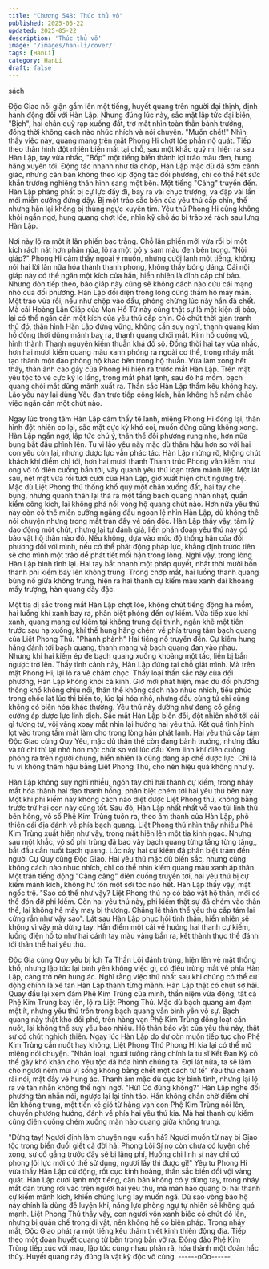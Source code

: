 ```yaml
---
title: "Chương 548: Thúc thủ vô"
published: 2025-05-22
updated: 2025-05-22
description: 'Thúc thủ vô'
image: '/images/han-li/cover/'
tags: [HanLi]
category: HanLi
draft: false
---
```


sách

Độc Giao nổi giận gầm lên một tiếng, huyết quang trên người đại
thịnh, định hành động đối với Hàn Lập.
Nhưng đúng lúc này, sắc mặt lập tức đại biến, "Bịch", hai chân
quỳ rạp xuống đất, trơ mắt nhìn toàn thân bành trướng, đồng thời
không cách nào nhúc nhích và nói chuyện.
"Muốn chết!"
Nhìn thấy việc này, quang mang trên mặt Phong Hi chợt lóe phẫn
nộ quát.
Tiếp theo thân hình đột nhiên biến mất tại chỗ, sau một khắc quỷ
mị hiện ra sau Hàn Lập, tay vừa nhấc, "Bốp" một tiếng biền thành
lợi trảo màu đen, hung hăng xuyên tới.
Động tác nhanh như tia chớp, Hàn Lập mặc dù đã sớm cảnh
giác, nhưng căn bản không theo kịp động tác đối phương, chỉ có
thể hết sức khẩn trương nghiêng thân hình sang một bên.
Một tiếng "Cảng" truyền đến.
Hàn Lập phảng phất bị cự lực đẩy đi, bay ra vài chục trượng, va
đập vài lần mới miễn cưỡng đứng dậy.
Bị một trảo sắc bén của yêu thú cấp chín, thế nhưng hắn lại
không bị thủng ngực xuyên tim.
Yêu thú Phong Hi cũng không khỏi ngẩn ngơ, hung quang chợt
lóe, nhìn kỹ chỗ áo bị trảo xé rách sau lưng Hàn Lập.

Nơi này lộ ra một ít lân phiến bạc trắng. Chỗ lân phiến mới vừa rồi
bị một kích rách nát hơn phân nửa, lộ ra một bộ y sam màu đen
bên trong.
"Nội giáp?" Phong Hi cảm thấy ngoài ý muốn, nhưng cười lạnh
một tiếng, không nói hai lời lần nữa hóa thành thanh phong,
không thấy bóng dáng.
Cái nội giáp này có thể ngăn một kích của hắn, hiển nhiên là đỉnh
cấp chí bảo. Nhưng đòn tiếp theo, bảo giáp này cũng sẽ không
cách nào cứu cái mạng nhỏ của đối phương.
Hàn Lập đối diện trong lòng cũng thầm hô may mắn.
Một trảo vừa rồi, nếu như chộp vào đầu, phỏng chừng lúc này
hắn đã chết.
Mà cái Hoàng Lân Giáp của Man Hồ Tử này cũng thật sự là một
kiện dị bảo, lại có thể ngăn cản một kích của yêu thú cấp chín.
Có chút thời gian tranh thủ đó, thân hình Hàn Lập đứng vững,
không cần suy nghĩ, thanh quang kim hồ đồng thời dũng mãnh
bay ra, thanh quang chói mắt. Kim hồ cuồng vũ, hình thành Thanh
nguyên kiếm thuẫn khá đồ sộ.
Đồng thời hai tay vừa nhấc, hơn hai mươi kiếm quang màu xanh
phóng ra ngoài cơ thể, trong nháy mắt tạo thành một đạo phòng
hộ khác bên trong hộ thuẫn.
Vừa làm xong hết thảy, thân ảnh cao gầy của Phong Hi hiện ra
trước mắt Hàn Lập.
Trên mặt yêu tộc tỏ vẻ cực kỳ lo lắng, trong mắt phát lạnh, sau đó
há mồm, bạch quang chói mắt dũng mãnh xuất ra.
Thần sắc Hàn Lập thầm kêu không hay.
Lão yêu này lại dùng Yêu đan trực tiếp công kích, hắn không hề
nắm chắc việc ngăn cản một chút nào.

Ngay lúc trong tâm Hàn Lập cảm thấy tê lạnh, miệng Phong Hi
đóng lại, thân hình đột nhiên co lại, sắc mặt cực kỳ khó coi, muốn
đứng cũng không xong.
Hàn Lập ngẩn ngơ, lập tức chú ý, thân thể đối phương rung nhẹ,
hơn nữa bụng bắt đầu phình lên.
Tu vi lão yêu này mặc dù thâm hậu hơn so với hai con yêu còn
lại, nhưng dược lực vẫn phác tác.
Hàn Lập mừng rỡ, không chút khách khí điểm chỉ tới, hơn hai
mươi thanh Thanh trúc Phong vân kiếm như ong vỡ tổ điên
cuồng bắn tới, vây quanh yêu thú loạn trảm mãnh liệt.
Một lát sau, nét mặt vừa rồi tươi cười của Hàn Lập, giờ xuất hiện
chút ngưng trệ.
Mặc dù Liệt Phong thú thống khổ quỳ một chân xuống đất, hai tay
che bụng, nhưng quanh thân lại thả ra một tầng bạch quang nhàn
nhạt, quần kiềm công kích, lại không phá nổi vòng hộ quang chút
nào.
Hơn nữa yêu thú này còn có thể miễn cưỡng ngẫng đầu ngoan lệ
nhìn Hàn Lập, dù không thể nói chuyện nhưng trong mắt tràn đầy
vẻ oán độc.
Hàn Lập thấy vậy, tâm lý dao động một chút, nhưng lại tự đánh
giá, liền phán đoán yêu thú này có bảo vật hộ thân nào đó.
Nếu không, dựa vào mức độ thống hận của đối phương đối với
mình, nếu có thể phát động pháp lực, khẳng định trước tiên sẽ
cho mình một trảo để phát tiết mối hận trong lòng.
Nghĩ vậy, trong lòng Hàn Lập bình tĩnh lại. Hai tay bắt nhanh một
pháp quyết, nhất thời mười bốn thanh phi kiếm bay lên không
trung.
Trong chớp mắt, hai luồng thanh quang bùng nổ giữa không
trung, hiện ra hai thanh cự kiếm màu xanh dài khoảng mấy
trượng, hàn quang dày đặc.

Một tia dị sắc trong mắt Hàn Lập chợt lóe, không chút tiếng động
há mồm, hai luồng khí xanh bay ra, phân biệt phóng đến cự kiếm.
Vừa tiếp xúc khí xanh, quang mang cự kiếm tại không trung đại
thịnh, ngân khẽ một tiến trước sau hạ xuống, khí thế hung hăng
chém về phía trung tâm bạch quang của Liệt Phong Thú.
"Phành phành" Hai tiếng nổ truyền đến.
Cự kiếm hung hăng đánh tới bạch quang, thanh mang và bạch
quang đan vào nhau. Nhưng khi hai kiếm ép đè bạch quang
xuống khoảng một tấc, liền bị bắn ngược trở lên.
Thấy tình cảnh này, Hàn Lập đứng tại chỗ giật mình.
Mà trên mặt Phong Hi, lại lộ ra vẻ châm chọc.
Thấy loại thần sắc này của đối phương, Hàn Lập không khỏi cả
kinh. Giờ mới phát hiện, mặc dù đối phương thống khổ không
chịu nổi, thân thể không cách nào nhúc nhích, tiểu phúc trong
chốc lát lúc thì biến to, lúc lại hóa nhỏ, nhưng đầu cùng tứ chi
cũng không có biến hóa khác thường.
Yêu thú này dường như đang cố gắng cường áp dược lực linh
dịch.
Sắc mặt Hàn Lập biến đổi, đột nhiên nhớ tới cái gì tương tự, vội
vàng xoay mắt nhìn lại hướng hai yêu thú.
Kết quả tình hình lọt vào trong tầm mắt làm cho trong lòng hắn
phát lạnh.
Hai yêu thú cấp tám Độc Giao cùng Quy Yêu, mặc dù thân thể
còn đang bành trướng, nhưng đầu và tứ chi thì lại nhỏ hơn một
chút so với lúc đầu
Xem linh khí điên cuồng phóng ra trên người chúng, hiển nhiên là
cũng đang áp chế dược lực. Chỉ là tu vi không thâm hậu bằng Liệt
Phong Thú, cho nên hiệu quả không như ý.

Hàn Lập không suy nghĩ nhiều, ngón tay chỉ hai thanh cự kiếm,
trong nháy mắt hóa thành hai đạo thanh hồng, phân biệt chém tới
hai yêu thú bên này.
Một khi phi kiếm này không cách nào diệt được Liệt Phong thú,
không bằng trước trừ hai con này cũng tốt.
Sau đó, Hàn Lập nhất nhất vỗ vào túi linh thú bên hông, vô số
Phệ Kim Trùng tuôn ra, theo âm thanh của Hàn Lập, phô thiên cái
địa đánh về phía bạch quang.
Liệt Phong thú nhìn thấy nhiều Phệ Kim Trùng xuất hiện như vậy,
trong mắt hiện lên một tia kinh ngạc.
Nhưng sau một khắc, vô số phi trùng đã bao vây bạch quang
từng tầng từng tầng,, bắt đầu cắn nuốt bạch quang.
Lúc này hai cự kiếm đã phân biệt trảm đến người Cự Quy cùng
Độc Giao.
Hai yêu thú mặc dù biến sắc, nhưng cũng không cách nào nhúc
nhích, chỉ có thể nhìn kiếm quang màu xanh áp thân.
Một trận tiếng động "Cảng cảng" điên cuồng truyền tới, hai yêu
thú bị cự kiếm mãnh kích, không hư tổn một sợi tóc nào hết.
Hàn Lập thấy vậy, mặt ngốc trệ.
"Sao có thể như vậy? Liệt Phong thú nọ có bảo vật hộ thân, mới
có thể đón đỡ phi kiếm. Còn hai yêu thú này, phi kiếm thật sự đã
chém vào thân thể, lại không hề mảy may bị thương. Chẳng lẽ
thân thể yêu thú cấp tám lại cứng rắn như vậy sao".
Lát sau Hàn Lập phục hồi tinh thần, hiển nhiên sẽ không vì vậy
mà dừng tay.
Hắn điểm một cái về hướng hai thanh cự kiếm, luồng điện hồ to
như hai cánh tay màu vàng bắn ra, kết thành thực thể đánh tới
thân thể hai yêu thú.

Độc Gia cùng Quy yêu bị Ích Tà Thần Lôi đánh trúng, hiện lên vẻ
mặt thống khổ, nhưng lập tức lại bình yên không việc gì, có điều
trừng mắt về phía Hàn Lập, càng trở nên hung ác.
Nghĩ rằng việc thứ nhất sau khi chúng có thể cử động chính là xé
tan Hàn Lập thành từng mảnh.
Hàn Lập thật có chút sợ hãi.
Quay đầu lại xem đám Phệ Kim Trùng của mình, thần niệm vừa
động, tất cả Phệ Kim Trung bay lên, lộ ra Liệt Phong Thú.
Mặc dù bạch quang ảm đạm một ít, nhưng yêu thú trốn trong
bạch quang vẫn bình yên vô sự. Bạch quang này thật khó đối
phó, trên hàng vạn Phệ Kim Trùng đồng loạt cắn nuốt, lại không
thể suy yếu bao nhiêu.
Hộ thân bảo vật của yêu thú này, thật sự có chút nghịch thiên.
Ngay lúc Hàn Lập do dự còn muốn tiếp tục cho Phệ Kim Trùng
cắn nuốt hay không, Liệt Phong Thú Phong Hi kia lại có thể mở
miệng nói chuyện.
"Nhân loại, ngươi tưởng rằng chính là tu sĩ Kết Đan Kỳ có thể gây
khó khăn cho Yêu tộc đã hóa hình chúng ta. Đợi lát nữa, ta sẽ làm
cho ngươi nếm mùi vị sống không bằng chết một cách tử tế" Yêu
thú chậm rãi nói, mặt đầy vẻ hung ác. Thanh âm mặc dù cực kỳ
bình tĩnh, nhưng lại lộ ra vẻ tàn nhẫn không thể nghi ngờ.
"Hừ! Có đúng không?" Hàn Lập nghe đối phương tàn nhẫn nói,
ngược lại lại tỉnh táo.
Hắn không chần chờ điểm chỉ lên không trung, một tiến xé gió từ
hàng vạn con Phệ Kim Trùng nổi lên, chuyển phương hướng,
đánh về phía hai yêu thú kia.
Mà hai thanh cự kiếm cũng điên cuồng chém xuống màn hào
quang giữa không trung.

"Dừng tay! Ngươi định làm chuyện ngu xuẩn hả? Ngươi muốn từ
nay bị Giao tộc trong biển đuổi giết cả đời hả. Phong Lôi Sí nọ
còn chưa có luyện chế xong, sự cố gắng trước đây sẽ bị lãng phí.
Huống chi linh sí này chỉ có phong lôi lực mới có thể sử dụng,
ngươi lấy thì được gì!" Yêu tu Phong Hi vừa thấy Hàn Lập cử
động, rốt cục kinh hoàng, thần sắc biến đổi vội vàng quát.
Hàn Lập cười lạnh một tiếng, căn bản không có ý dừng tay, trong
nháy mắt đàn trùng rơi vào trên người hai yêu thú, mà màn hào
quang bị hai thanh cự kiếm mãnh kích, khiến chúng lung lay
muốn ngã.
Dù sao vòng bảo hộ này chính là dùng để luyện khí, năng lực
phòng ngự tự nhiên sẽ không quá mạnh.
Liệt Phong Thú thấy vậy, con ngươi vốn xanh biếc có chút đỏ lên,
nhưng bị quản chế trong dị vật, nên không hề có biện pháp.
Trong nháy mắt, Độc Giao phát ra một tiếng kêu thảm thiết kinh
thiên động địa.
Tiếp theo một đoàn huyết quang từ bên trong bắn vỡ ra. Đông
đảo Phệ Kim Trùng tiếp xúc với máu, lập tức cùng nhau phân rã,
hóa thành một đoàn hắc thủy.
Huyết quang này đúng là vật kỳ độc vô cùng.
------oOo------
